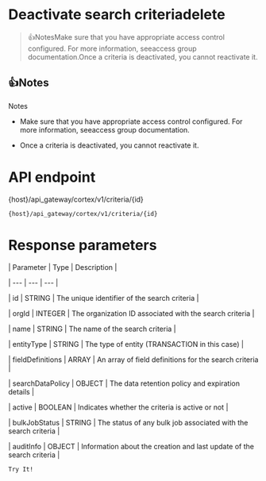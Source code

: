 # Deactivate search criteriadelete

> 👍NotesMake sure that you have appropriate access control configured. For more information, seeaccess group documentation.Once a criteria is deactivated, you cannot reactivate it.

## 👍Notes

Notes

- Make sure that you have appropriate access control configured. For more information, seeaccess group documentation.

- Once a criteria is deactivated, you cannot reactivate it.

# API endpoint

{host}/api_gateway/cortex/v1/criteria/{id}

```
{host}/api_gateway/cortex/v1/criteria/{id}
```

# Response parameters

| Parameter | Type | Description |

| --- | --- | --- |

| id | STRING | The unique identifier of the search criteria |

| orgId | INTEGER | The organization ID associated with the search criteria |

| name | STRING | The name of the search criteria |

| entityType | STRING | The type of entity (TRANSACTION in this case) |

| fieldDefinitions | ARRAY | An array of field definitions for the search criteria |

| searchDataPolicy | OBJECT | The data retention policy and expiration details |

| active | BOOLEAN | Indicates whether the criteria is active or not |

| bulkJobStatus | STRING | The status of any bulk job associated with the search criteria |

| auditInfo | OBJECT | Information about the creation and last update of the search criteria |



`Try It!`